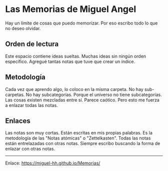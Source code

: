 # Las Memorias de Miguel Angel

Hay un límite de cosas que puedo memorizar. 
Por eso escribo todo lo que no deseo olvidar.

## Orden de lectura
Este espacio contiene ideas sueltas. Muchas ideas sin ningún orden específico. 
Agregué tantas notas que tuve que crear un índice.

## Metodología
Cada vez que aprendo algo, lo coloco en la misma carpeta. 
No hay sub-carpetas. No hay subcategorías. 
Porque el universo no tiene subcategorías. Las cosas existen mezcladas entre sí.
Parece caótico. Pero esto me fuerza a enlazar todas las notas.

## Enlaces
Las notas son muy cortas. Están escritas en mis propias palabras. 
Es la metodología de las "Notas atómicas" o "Zettelkasten".
Todas las notas están entrelazadas con otras notas. 
Siempre escribo buscando la forma de enlazar con otras notas.

***

Enlace:
https://miguel-hh.github.io/Memorias/